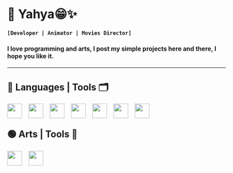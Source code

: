 # 🔵 Yahya😁✨

**`[Developer | Animator | Movies Director]`**

#### I love programming and arts, I post my simple projects here and there, I hope you like it.

---

## 🔴 Languages | Tools 🗂️

<img align="left" width="34px" style="padding-right:12px;" src="https://cdn.jsdelivr.net/gh/devicons/devicon/icons/javascript/javascript-plain.svg" />
<img align="left" width="34px" style="padding-right:12px;" src="https://cdn.jsdelivr.net/gh/devicons/devicon/icons/html5/html5-plain.svg" />
<img align="left" width="34px" style="padding-right:12px;" src="https://cdn.jsdelivr.net/gh/devicons/devicon/icons/css3/css3-plain.svg" />
<img align="left" width="34px" style="padding-right:12px;" src="https://cdn.jsdelivr.net/gh/devicons/devicon/icons/nodejs/nodejs-plain.svg" />
<img align="left" width="34px" style="padding-right:12px;" src="https://cdn.jsdelivr.net/gh/devicons/devicon/icons/react/react-original.svg" />
<img align="left" width="34px" style="padding-right:12px;" src="https://cdn.jsdelivr.net/gh/devicons/devicon/icons/mongodb/mongodb-plain-wordmark.svg" />
<img align="left" width="34px" style="padding-right:12px;" src="https://cdn.jsdelivr.net/gh/devicons/devicon/icons/github/github-original.svg" />
<br/>

#

## 🟢 Arts | Tools 🎨

<img align="left" width="34px" style="padding-right:12px;" src="https://cdn.jsdelivr.net/gh/devicons/devicon/icons/blender/blender-original.svg" />
<img align="left" width="34px" style="padding-right:12px;" src="https://cdn.jsdelivr.net/gh/devicons/devicon/icons/photoshop/photoshop-plain.svg" />
